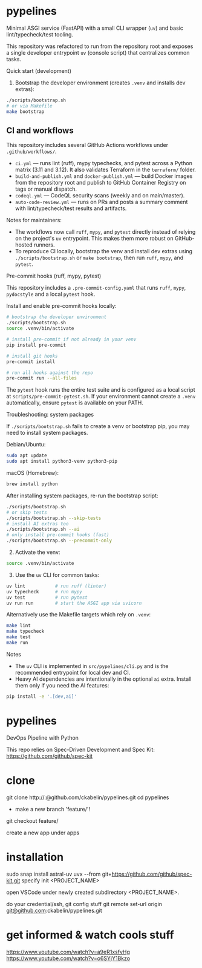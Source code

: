 # pypelines

Minimal ASGI service (FastAPI) with a small CLI wrapper (`uv`) and basic lint/typecheck/test tooling.

This repository was refactored to run from the repository root and exposes a single developer entrypoint `uv` (console script) that centralizes common tasks.

Quick start (development)

1. Bootstrap the developer environment (creates `.venv` and installs dev extras):

```bash
./scripts/bootstrap.sh
# or via Makefile
make bootstrap
```

## CI and workflows

This repository includes several GitHub Actions workflows under `.github/workflows/`.

- `ci.yml` — runs lint (ruff), mypy typechecks, and pytest across a Python matrix (3.11 and 3.12). It also validates Terraform in the `terraform/` folder.
- `build-and-publish.yml` and `docker-publish.yml` — build Docker images from the repository root and publish to GitHub Container Registry on tags or manual dispatch.
- `codeql.yml` — CodeQL security scans (weekly and on main/master). 
- `auto-code-review.yml` — runs on PRs and posts a summary comment with lint/typecheck/test results and artifacts.

Notes for maintainers:

- The workflows now call `ruff`, `mypy`, and `pytest` directly instead of relying on the project's `uv` entrypoint. This makes them more robust on GitHub-hosted runners.
- To reproduce CI locally, bootstrap the venv and install dev extras using `./scripts/bootstrap.sh` or `make bootstrap`, then run `ruff`, `mypy`, and `pytest`.

Pre-commit hooks (ruff, mypy, pytest)

This repository includes a `.pre-commit-config.yaml` that runs `ruff`, `mypy`, `pydocstyle` and a local `pytest` hook.

Install and enable pre-commit hooks locally:

```bash
# bootstrap the developer environment
./scripts/bootstrap.sh
source .venv/bin/activate

# install pre-commit if not already in your venv
pip install pre-commit

# install git hooks
pre-commit install

# run all hooks against the repo
pre-commit run --all-files
```

The `pytest` hook runs the entire test suite and is configured as a local script at `scripts/pre-commit-pytest.sh`. If your environment cannot create a `.venv` automatically, ensure `pytest` is available on your PATH.

Troubleshooting: system packages

If `./scripts/bootstrap.sh` fails to create a venv or bootstrap pip, you may need to install system packages.

Debian/Ubuntu:

```bash
sudo apt update
sudo apt install python3-venv python3-pip
```

macOS (Homebrew):

```bash
brew install python
```

After installing system packages, re-run the bootstrap script:

```bash
./scripts/bootstrap.sh
# or skip tests
./scripts/bootstrap.sh --skip-tests
# install AI extras too
./scripts/bootstrap.sh --ai
# only install pre-commit hooks (fast)
./scripts/bootstrap.sh --precommit-only
```


2. Activate the venv:

```bash
source .venv/bin/activate
```

3. Use the `uv` CLI for common tasks:

```bash
uv lint           # run ruff (linter)
uv typecheck      # run mypy
uv test           # run pytest
uv run run        # start the ASGI app via uvicorn
```

Alternatively use the Makefile targets which rely on `.venv`:

```bash
make lint
make typecheck
make test
make run
```

Notes
- The `uv` CLI is implemented in `src/pypelines/cli.py` and is the recommended entrypoint for local dev and CI.
- Heavy AI dependencies are intentionally in the optional `ai` extra. Install them only if you need the AI features:

```bash
pip install -e '.[dev,ai]'
```
# pypelines
DevOps Pipeline with Python

This repo relies on Spec-Driven Development and Spec Kit: https://github.com/github/spec-kit

# clone
git clone http://<youruser>:<yourtoken>@github.com/ckabelin/pypelines.git
cd pypelines

- make a new branch 'feature/<whatever>'!

git checkout feature/<whatever>

create a new app under apps

# installation
sudo snap install astral-uv
uvx --from git+https://github.com/github/spec-kit.git specify init <PROJECT_NAME>

open VSCode under newly created subdirectory <PROJECT_NAME>.

do your credential/ssh, git config stuff
git remote set-url origin git@github.com:ckabelin/pypelines.git

# get informed & watch cools stuff
https://www.youtube.com/watch?v=a9eR1xsfvHg
https://www.youtube.com/watch?v=o6SYjY1Bkzo
